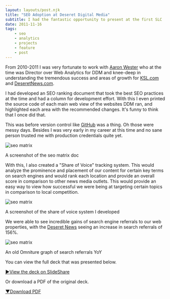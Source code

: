 ```yaml
---
layout: layouts/post.njk
title: "SEO Adoption at Deseret Digital Media"
subtitle: I had the fantastic opportunity to present at the first SLC | SEM conference with Aaron Wester
date: 2011-11-16
tags:
    - seo
    - analytics
    - projects
    - feature
    - post
---
```


From 2010-2011 I was very fortunate to work with [Aaron Wester](https://www.linkedin.com/in/aaronix/) who at the time was Director over Web Analytics for DDM and knee-deep in understanding the tremendous success and areas of growth for [KSL.com](https://www.ksl.com) and [DeseretNews.com](https://www.deseretbook.com).

I had developed an SEO ranking document that took the best SEO practices at the time and had a column for development effort. With this I even printed the source code of each main web view of the websites DDM ran, and highlighted each area with the recommended changes. It's funny to think that I once did that.

This was before version control like [GitHub](https://www.github.com) was a thing. Oh those were messy days. Besides I was very early in my career at this time and no sane person trusted me with production credentials quite yet.

![seo matrix](/assets/img/content/seo-adoption/seo-matrix.png)
<p class='caption'>A screenshot of the seo matrix doc</p>

With this, I also created a "Share of Voice" tracking system. This would analyze the prominence and placement of our content for certain key terms on search engines and would rank each location and provide an overall score in comparison to other news media outlets. This would provide an easy way to view how successful we were being at targeting certain topics in comparison to local competition.

![seo matrix](/assets/img/content/seo-adoption/share-of-voice.png)
<p class='caption'>A screenshot of the share of voice system I developed</p>

We were able to see incredible gains of search engine referrals to our web properties, with the [Deseret News](https://www.deseretnews.com) seeing an increase in search referrals of 156%.

![seo matrix](/assets/img/content/seo-adoption/deseret-news-seo-referral-gains.png)
<p class='caption'>An old Omniture graph of search referrals YoY</p>

You can view the full deck that was presented below.

<a href="https://www.slideshare.net/robkellas/seo-adoption-ddm-slcsem-nov-16" class="button download" title="View the deck on slideshare.com" target="_blank"><span class="icon is-danger"><strong>&#9654;</strong></span>View the deck on SlideShare</a>

Or download a PDF of the original deck.

<a href="/assets/presentations/slc-sem-2011/slc-sem-seo-adoption-at-deseret-digital-media.pdf" class="button download" title="Download a PDF of the deck" target="_blank"><span class="icon is-danger"><strong>&#9660;</strong></span>Download PDF</a>